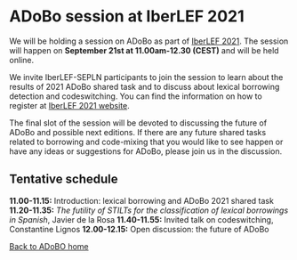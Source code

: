 # ADoBo session at IberLEF 2021  

We will be holding a session on ADoBo as part of [IberLEF 2021](https://sites.google.com/view/iberlef2021/workshop). The session will happen on **September 21st at 11.00am-12.30 (CEST)** and will be held online. 

We invite IberLEF-SEPLN participants to join the session to learn about the results of 2021 ADoBo shared task and to discuss about lexical borrowing detection and codeswitching. You can find the information on how to register at [IberLEF 2021 website](https://sites.google.com/view/iberlef2021/workshop).

The final slot of the session will be devoted to discussing the future of ADoBo and possible next editions. If there are any future shared tasks related to borrowing and code-mixing that you would like to see happen or have any ideas or suggestions for ADoBo, please join us in the discussion.

## Tentative schedule
**11.00-11.15:** Introduction: lexical borrowing and ADoBo 2021 shared task
**11.20-11.35:** _The futility of STILTs for the classification of lexical borrowings in Spanish_, Javier de la Rosa 
**11.40-11.55:** Invited talk on codeswitching, Constantine Lignos
**12.00-12.15:** Open discussion: the future of ADoBo

[Back to ADoBO home](https://adobo-task.github.io/)